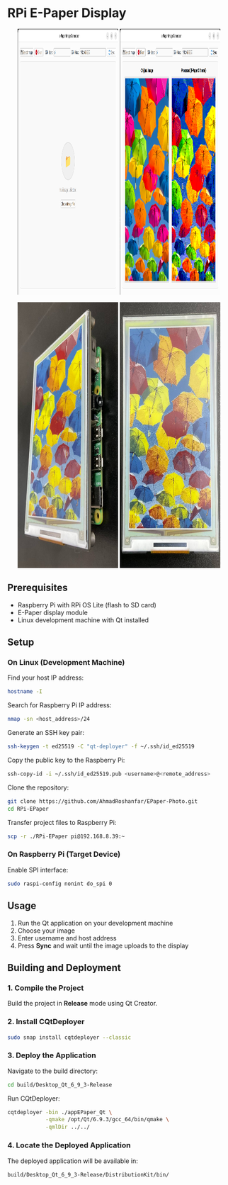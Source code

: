 # RPi E-Paper Display

<p align="center">
  <img src="Images/01.png" width="45%" height="600"/>
  <img src="Images/02.png" width="45%" height="600"/>
</p>

<p align="center">
  <img src="Images/03.jpg" width="45%" height="600"/>
  <img src="Images/04.jpg" width="45%" height="600"/>
</p>

## Prerequisites

- Raspberry Pi with RPi OS Lite (flash to SD card)
- E-Paper display module
- Linux development machine with Qt installed

## Setup

### On Linux (Development Machine)

Find your host IP address:

```bash
hostname -I
```

Search for Raspberry Pi IP address:

```bash
nmap -sn <host_address>/24
```

Generate an SSH key pair:

```bash
ssh-keygen -t ed25519 -C "qt-deployer" -f ~/.ssh/id_ed25519
```

Copy the public key to the Raspberry Pi:

```bash
ssh-copy-id -i ~/.ssh/id_ed25519.pub <username>@<remote_address>
```

Clone the repository:

```bash
git clone https://github.com/AhmadRoshanfar/EPaper-Photo.git
cd RPi-EPaper
```

Transfer project files to Raspberry Pi:

```bash
scp -r ./RPi-EPaper pi@192.168.8.39:~
```

### On Raspberry Pi (Target Device)

Enable SPI interface:

```bash
sudo raspi-config nonint do_spi 0
```

## Usage

1. Run the Qt application on your development machine
2. Choose your image
3. Enter username and host address
4. Press **Sync** and wait until the image uploads to the display

## Building and Deployment

### 1. Compile the Project

Build the project in **Release** mode using Qt Creator.

### 2. Install CQtDeployer

```bash
sudo snap install cqtdeployer --classic
```

### 3. Deploy the Application

Navigate to the build directory:

```bash
cd build/Desktop_Qt_6_9_3-Release
```

Run CQtDeployer:

```bash
cqtdeployer -bin ./appEPaper_Qt \
            -qmake /opt/Qt/6.9.3/gcc_64/bin/qmake \
            -qmlDir ../../
```

### 4. Locate the Deployed Application

The deployed application will be available in:

```
build/Desktop_Qt_6_9_3-Release/DistributionKit/bin/
```
